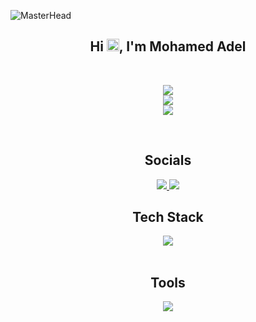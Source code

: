 ![MasterHead](https://i.redd.it/bpxxqqvps4h91.gif)


<div align="center">
  <h2>Hi <span><img src="Assets/waving-hand.gif" width="20px"/></span>, I'm Mohamed Adel</h2>
</div>

<br>

<div align="center">

![](https://github-readme-streak-stats.herokuapp.com/?user=mohamed-295&theme=chartreuse-dark&hide_border=true)<br/>
![](https://github-readme-stats.vercel.app/api?username=mohamed-295&theme=chartreuse-dark&hide_border=true&include_all_commits=true&count_private=false)<br/>
![](https://github-readme-stats.vercel.app/api/top-langs/?username=mohamed-295&theme=chartreuse-dark&hide_border=true&include_all_commits=true&count_private=false&layout=compact)

</div>

<br>

<div align="center">
  <h2>Socials</h2>
</div>

<div align="center" >
  <a href="https://discord.gg/mohamed_295" margin-right="10px">
    <img src="https://skillicons.dev/icons?i=discord" />
  </a>
  <a href="https://linkedin.com/in/mohamedadel29">
    <img src="https://skillicons.dev/icons?i=linkedin" />
  </a>
</div>



<div align="center">
  <h2>Tech Stack</h2>
</div>

<div align="center" >
  
  <a href="https://skillicons.dev/icons?i=c,java,md,dart,cpp,kotlin">
    <img src="https://skillicons.dev/icons?i=c,java,md,dart,cpp,kotlin" />
  </a>
</div>

<br>

<div align="center">
  <h2>Tools</h2>
</div>

<div align="center" >
  
  <a href="https://skillicons.dev/icons?i=git,github,arduino,npm,vscode,idea,notion,flutter">
    <img src="https://skillicons.dev/icons?i=git,github,arduino,npm,vscode,idea,notion,flutter" />
  </a>
</div>
